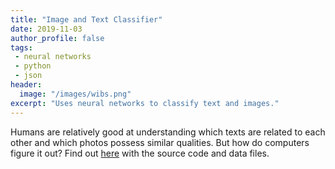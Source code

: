 ```yaml
---
title: "Image and Text Classifier"
date: 2019-11-03
author_profile: false
tags: 
 - neural networks
 - python
 - json
header:
  image: "/images/wibs.png"
excerpt: "Uses neural networks to classify text and images."
---
```


Humans are relatively good at understanding which texts are related to each other and which photos possess similar qualities. But how do computers figure it out? Find out [here](https://github.com/jckett/Movie-Recommendation) with the source code and data files.
